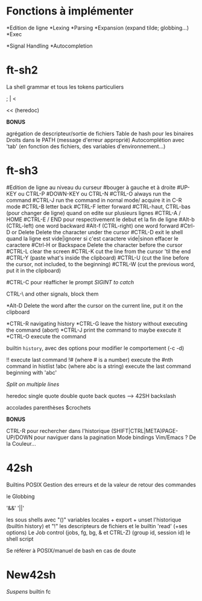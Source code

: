Fonctions à implémenter
=======================

*Edition de ligne
*Lexing
*Parsing
*Expansion (expand tilde; globbing...)
*Exec

*Signal Handling
*Autocompletion

ft-sh2
======
	
La shell grammar et tous les tokens particuliers

 ;
 |
 <
 >
 << (heredoc)
 >>

**BONUS**

agrégation de descripteur/sortie de fichiers
Table de hash pour les binaires
Droits dans le PATH (message d'erreur approprié)
Autocomplétion avec 'tab' (en fonction des fichiers, des variables d'environnement...)

ft-sh3
======

#Edition de ligne au niveau du curseur
#bouger à gauche et à droite
#UP-KEY ou CTRL-P
#DOWN-KEY ou CTRL-N
#CTRL-O always run the command
#CTRL-J run the command in nornal mode/ acquire it in C-R mode
#CTRL-B letter back
#CTRL-F letter forward
#CTRL-haut, CTRL-bas (pour changer de ligne) quand on edite sur plusieurs lignes
#CTRL-A / HOME 
#CTRL-E / END pour respectivement le debut et la fin de ligne
#Alt-b (CTRL-left) 	one word backward
#Alt-f (CTRL-right) 	one word forward
#Ctrl-D or Delete		Delete the character under the cursor
#CTRL-D exit le shell quand la ligne est vide|ignorer si c'est caractere vide|sinon effacer le caractere
#Ctrl-H	or Backspace	Delete the character before the cursor
#CTRL-L clear the screen
#CTRL-K cut the line from the cursor 'til the end
#CTRL-Y (paste what's inside the clipboard)
#CTRL-U (cut the line before the cursor, not included, to the beginning)
#CTRL-W (cut the previous word, put it in the clipboard)

#CTRL-C pour réafficher le prompt 			*SIGINT to catch*

CTRL-\ and other signals, block them

*Alt-D	Delete the word after the cursor on the current line, put it on the clipboard

*CTRL-R	navigating history
*CTRL-G	leave the history without executing the command (abort)
*CTRL-J print the command to maybe execute it
*CTRL-O execute the command

builtin `history`, avec des options pour modifier le comportement (-c -d)

!! execute last command
!# (where # is a number) execute the #nth command in histlist
!abc (where abc is a string)	execute the last command beginning with 'abc'

*Split on multiple lines*

heredoc
single quote
double quote
back quotes --> 42SH
backslash

accolades
parenthèses
$crochets

**BONUS**

CTRL-R pour rechercher dans l'historique
(SHIFT|CTRL|META)PAGE-UP/DOWN pour naviguer dans la pagination
Mode bindings Vim/Emacs ?
De la Couleur...


42sh
====

Builtins POSIX
Gestion des erreurs et de la valeur de retour des commandes

le Globbing

'&&'
'||'

les sous shells avec "()"
variables locales + export + unset
l'historique (builtin history) et "!"
les descripteurs de fichiers et le builtin 'read' (+ses options)
Le Job control (jobs, fg, bg, & et CTRL-Z) (group id, session id)
le shell script

Se référer à POSIX/manuel de bash en cas de doute

New42sh
=======

*Suspens*
builtin fc
